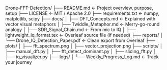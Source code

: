 Drone-FFT-Detection/
├── README.md                        ← Project overview, purpose, setup
├── LICENSE                          ← MIT / Apache 2.0
├── requirements.txt                 ← numpy, matplotlib, scipy
├── docs/
│   ├── DFT_Concepts.md              ← Explained with vector visual metaphors
│   ├── Twiddle_Metaphor.md          ← Merry-go-round analogy
│   ├── SDR_Signal_Chain.md          ← From mic to IQ
│   ├── lightweight_iq_format.tex    ← Overleaf source file (if needed)
├── reports/
│   └── Drone_IQ_Detection_Paper.pdf ← Clean export from Overleaf
├── plots/
│   ├── fft_spectrum.png
│   ├── vector_projection.png
├── scripts/
│   ├── manual_dft.py
│   ├── fft_detect_dominant.py
│   ├── sliding_fft.py
│   ├── iq_visualizer.py
├── logs/
│   └── Weekly_Progress_Log.md       ← Track your journey